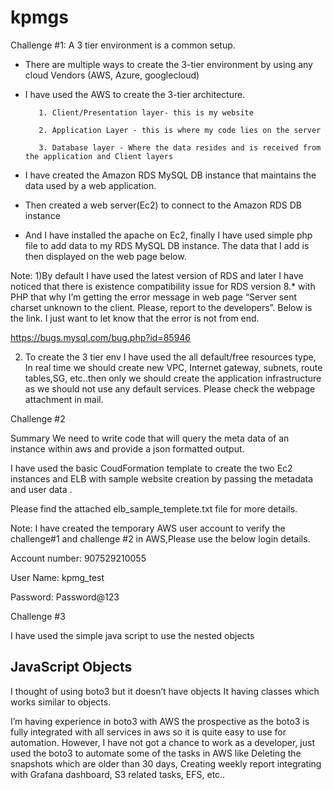 # kpmgs

Challenge #1: A 3 tier environment is a common setup.

- There are multiple ways to create the 3-tier environment by using any cloud Vendors (AWS, Azure, googlecloud)

- I have used the AWS to create the 3-tier architecture.

         1. Client/Presentation layer- this is my website

         2. Application Layer - this is where my code lies on the server

         3. Database layer - Where the data resides and is received from the application and Client layers

- I have created the Amazon RDS MySQL DB instance that maintains the data used by a web application.

- Then created a web server(Ec2) to connect to the Amazon RDS DB instance

- And I have installed the apache on Ec2, finally I have used simple php file to add data to my RDS MySQL DB instance. The data that I add is then displayed on the web page below.

Note: 1)By default I have used the latest version of RDS and later I have noticed that there is existence compatibility issue for RDS version 8.* with PHP that why I’m getting the  error message in web page “Server sent charset unknown to the client. Please, report to the developers”. Below is the link. I just want to let know that the error is not from end.

https://bugs.mysql.com/bug.php?id=85946

2) To create the 3 tier env I have used the all default/free resources type, In real time we should create new VPC, Internet gateway, subnets, route tables,SG, etc..then only we should create the application infrastructure as we should not use any default services. Please check the webpage attachment in mail.

Challenge #2

Summary
We need to write code that will query the meta data of an instance within aws and provide a json formatted output.

 I have used the basic CoudFormation template to create the two Ec2 instances and ELB with sample website creation by passing the metadata and user data .
 
Please find the attached elb_sample_templete.txt file for more details.

Note:  I have created the temporary AWS user account to verify the challenge#1 and challenge #2  in AWS,Please use the below login details.

Account number: 907529210055

User Name: kpmg_test

Password: Password@123

 

Challenge #3  

  I have used the simple java script to use the nested objects


<!DOCTYPE html>
<html>
<body>

<h2>JavaScript Objects</h2>

<p id="demo"></p>

<script>
Create an object:
var person = {name:"xyz", age:"50", vechiles:{
jeep:"wranglar",car:"polo",bike:"honda"}};

Display some data from the object:
//document.getElementById("demo").innerHTML = person.vechiles.car;

function myFunction(x1) {
   return document.getElementById("demo").innerHTML = x1.x.y.z;
}
document.getElementById("demo").innerHTML = myFunction(obj);
</script>

</body>
</html> 

 I thought of using boto3 but it doesn’t have objects It having classes which works similar to objects.

I’m having experience in boto3 with AWS the prospective as the boto3 is fully integrated with all services in aws so it is quite easy to use for automation.
 However, I have not got a chance to work as a developer, just used the boto3 to automate some of the tasks in AWS like Deleting the snapshots which are older than 30 days, Creating weekly report integrating with Grafana dashboard, S3 related tasks, EFS, etc..
